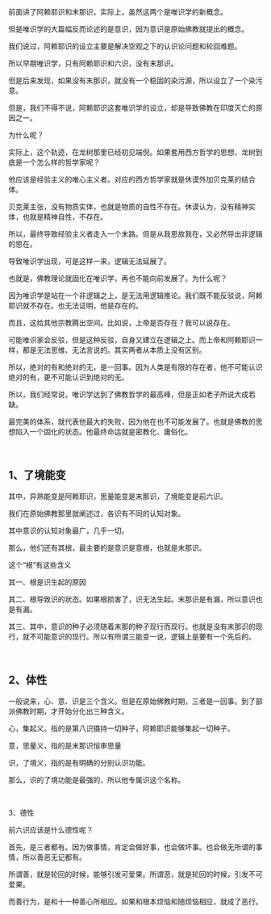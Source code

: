 <p>前面讲了阿赖耶识和末那识，实际上，虽然这两个是唯识学的新概念。</p><p>但是唯识学的大篇幅反而论述的是意识，因为意识是原始佛教就提出的概念。</p><p>我们说过，阿赖耶识的设立主要是解决空观之下的认识论问题和轮回难题。</p><p>所以早期唯识学，只有阿赖耶识和六识，没有末那识。</p><p>但是后来发现，如果没有末那识，就没有一个稳固的染污源，所以设立了一个染污意。</p><p>但是，我们不得不说，阿赖耶识这套唯识学的设立，却是导致佛教在印度灭亡的原因之一。</p><p>为什么呢？</p><p>实际上，这个轨迹，在龙树那里已经初见端倪。如果套用西方哲学的思想，龙树到底是一个怎么样的哲学家呢？</p><p>他应该是经验主义的唯心主义者。对应的西方哲学家就是休谟外加贝克莱的结合体。</p><p>贝克莱主张，没有物质实体，也就是物质的自性不存在。休谟认为，没有精神实体，也就是精神自性，不存在。</p><p>所以，最终导致经验主义者走入一个末路。但是从我思故我在，又必然导出非逻辑的思在。</p><p>导致唯识学出现，可是这样一来，逻辑无法延展了。</p><p>也就是，佛教理论就固化在唯识学，再也不能向前发展了。为什么呢？</p><p>因为唯识学是站在一个非逻辑之上，是无法用逻辑推论。我们既不能反驳说，阿赖耶识就不存在。也无法证明，他是存在的。</p><p>而且，这给其他宗教腾出空间。比如说，上帝是否存在？我可以说存在。</p><p>可能唯识家会反驳，但是这种反驳，自身又建立在逻辑之上。而上帝和阿赖耶识一样，都是无法思维、无法言说的。其实两者从本质上没有区别。</p><p>所以，绝对的有和绝对的无，是一回事。因为人类是有限的存在者，他不可能认识绝对的有，更不可能认识到绝对的无。</p><p>所以，我们经常说，唯识学达到了佛教哲学的最高峰，但是正如老子所说大成若缺。</p><p>最完美的体系，就代表他最大的失败，因为他在也不可能发展了。也就是佛教的思想陷入一个固化的状态。他最终命运就是密教化、庸俗化。</p><p><br></p><h2>1、了境能变</h2><p>其中，异熟能变是阿赖耶识，思量能变是末那识，了境能变是前六识。</p><p>我们在原始佛教那里就阐述过，各识有不同的认知对象。</p><p>其中意识的认知对象最广，几乎一切。</p><p>那么，他们还有其根，最主要的是意识是意根，也就是末那识。</p><p>这个“根”有这些含义</p><p>其一、根是识生起的原因</p><p>其二、根导致识的状态。如果根损害了，识无法生起。末那识是有漏，所以意识也是有漏。</p><p>其三、其中，意识的种子必须随着末那的种子现行而现行。也就是没有末那识的现行，就不可能意识的现行。所以有所谓三能变一说，逻辑上是要有一个先后的。</p><p><br></p><h2>2、体性</h2><p>一般说来，心、意、识是三个含义。但是在原始佛教时期，三者是一回事。到了部派佛教时期，才开始分化出三种含义。</p><p>心，集起义。指的是第八识摄持一切种子，阿赖耶识能够集起一切种子。</p><p>意，思量义，指的是末那识恒审思量</p><p>识，了境义，指的是有明确的分别认识功能。</p><p>那么，识的了境功能是最强的，所以他专属识这个名称。</p><p><br></p><p>3、德性</p><p>前六识应该是什么德性呢？</p><p>首先，是三者都有。因为做事情，肯定会做好事，也会做坏事。也会做无所谓的事情，所以善恶无记都有。</p><p>所谓善，就是轮回的时候，能够引发可爱果。所谓恶，就是轮回的时候，引发不可爱果。</p><p>而善行为，是和十一种善心所相应。如果和根本烦恼和随烦恼相应，就成了恶行。</p><p></p>